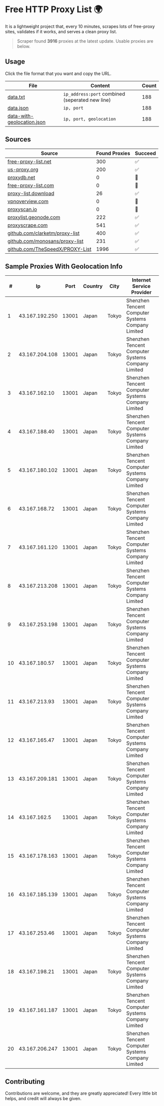 
# Free HTTP Proxy List 🌍

It is a lightweight project that, every 10 minutes, scrapes lots of free-proxy sites, validates if it works, and serves a clean proxy list.


> Scraper found **3916** proxies at the latest update. Usable proxies are below.

## Usage

Click the file format that you want and copy the URL.


|File|Content|Count|
|----|-------|-----|
|[data.txt](https://raw.githubusercontent.com/themiralay/Proxy-List-World/master/data.txt)|`ip_address:port` combined (seperated new line)|188|
|[data.json](https://raw.githubusercontent.com/themiralay/Proxy-List-World/master/data.json)|`ip, port`|188|
|[data-with-geolocation.json](https://raw.githubusercontent.com/themiralay/Proxy-List-World/master/data-with-geolocation.json)|`ip, port, geolocation`|188|

## Sources

|Source|Found Proxies|Succeed|
|------|-------------|-------|
|[free-proxy-list.net](https://free-proxy-list.net)|300|✅|
|[us-proxy.org](https://www.us-proxy.org)|200|✅|
|[proxydb.net](http://proxydb.net)|0|🚫|
|[free-proxy-list.com](https://free-proxy-list.com/?page=&port=&type%5B%5D=http&type%5B%5D=https&up_time=0&search=Search)|0|🚫|
|[proxy-list.download](https://www.proxy-list.download/HTTP)|26|✅|
|[vpnoverview.com](https://vpnoverview.com/privacy/anonymous-browsing/free-proxy-servers)|0|🚫|
|[proxyscan.io](https://www.proxyscan.io)|0|🚫|
|[proxylist.geonode.com](https://proxylist.geonode.com/api/proxy-list?limit=300&page=1&sort_by=lastChecked&sort_type=desc&protocols=http,https)|222|✅|
|[proxyscrape.com](https://api.proxyscrape.com/v2/?request=displayproxies&protocol=http&timeout=10000&country=all&ssl=all&anonymity=all)|541|✅|
|[github.com/clarketm/proxy-list](https://raw.githubusercontent.com/clarketm/proxy-list/master/proxy-list-raw.txt)|400|✅|
|[github.com/monosans/proxy-list](https://raw.githubusercontent.com/monosans/proxy-list/main/proxies/http.txt)|231|✅|
|[github.com/TheSpeedX/PROXY-List](https://raw.githubusercontent.com/TheSpeedX/PROXY-List/master/http.txt)|1996|✅|


## Sample Proxies With Geolocation Info

|#|Ip|Port|Country|City|Internet Service Provider|
|-|--|----|-------|----|-------------------------|
|1|43.167.192.250|13001|Japan|Tokyo|Shenzhen Tencent Computer Systems Company Limited|
|2|43.167.204.108|13001|Japan|Tokyo|Shenzhen Tencent Computer Systems Company Limited|
|3|43.167.162.10|13001|Japan|Tokyo|Shenzhen Tencent Computer Systems Company Limited|
|4|43.167.188.40|13001|Japan|Tokyo|Shenzhen Tencent Computer Systems Company Limited|
|5|43.167.180.102|13001|Japan|Tokyo|Shenzhen Tencent Computer Systems Company Limited|
|6|43.167.168.72|13001|Japan|Tokyo|Shenzhen Tencent Computer Systems Company Limited|
|7|43.167.161.120|13001|Japan|Tokyo|Shenzhen Tencent Computer Systems Company Limited|
|8|43.167.213.208|13001|Japan|Tokyo|Shenzhen Tencent Computer Systems Company Limited|
|9|43.167.253.198|13001|Japan|Tokyo|Shenzhen Tencent Computer Systems Company Limited|
|10|43.167.180.57|13001|Japan|Tokyo|Shenzhen Tencent Computer Systems Company Limited|
|11|43.167.213.93|13001|Japan|Tokyo|Shenzhen Tencent Computer Systems Company Limited|
|12|43.167.165.47|13001|Japan|Tokyo|Shenzhen Tencent Computer Systems Company Limited|
|13|43.167.209.181|13001|Japan|Tokyo|Shenzhen Tencent Computer Systems Company Limited|
|14|43.167.162.5|13001|Japan|Tokyo|Shenzhen Tencent Computer Systems Company Limited|
|15|43.167.178.163|13001|Japan|Tokyo|Shenzhen Tencent Computer Systems Company Limited|
|16|43.167.185.139|13001|Japan|Tokyo|Shenzhen Tencent Computer Systems Company Limited|
|17|43.167.253.46|13001|Japan|Tokyo|Shenzhen Tencent Computer Systems Company Limited|
|18|43.167.198.21|13001|Japan|Tokyo|Shenzhen Tencent Computer Systems Company Limited|
|19|43.167.161.187|13001|Japan|Tokyo|Shenzhen Tencent Computer Systems Company Limited|
|20|43.167.206.247|13001|Japan|Tokyo|Shenzhen Tencent Computer Systems Company Limited|



## Contributing

Contributions are welcome, and they are greatly appreciated! Every
little bit helps, and credit will always be given.

